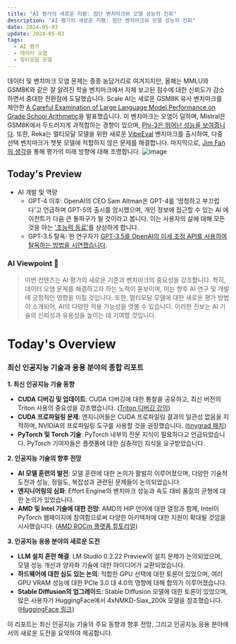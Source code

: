 ```yaml
---
title: "AI 평가의 새로운 지평: 첨단 벤치마크와 모델 성능의 진화"
description: "AI 평가의 새로운 지평: 첨단 벤치마크와 모델 성능의 진화"
date: 2024-05-03
update: 2024-05-03
tags:
  - AI 평가
  - 데이터 오염
  - 멀티모달 모델
---
```

    
    
데이터 및 벤치마크 오염 문제는 종종 농담거리로 여겨지지만, 올해는 MMLU와 GSM8K와 같은 잘 알려진 학술 벤치마크에서 자체 보고된 점수에 대한 신뢰도가 감소하면서 중대한 전환점에 도달했습니다. Scale AI는 새로운 GSM8K 유사 벤치마크를 제안한 [A Careful Examination of Large Language Model Performance on Grade School Arithmetic](https://twitter.com/_akhaliq/status/1785866152700211283?utm_source=ainews&utm_medium=email&utm_campaign=ainews-evals-the-next-generation)을 발표했습니다. 이 벤치마크는 오염이 덜하며, Mistral은 GSM8K에서 두드러지게 과적합하는 경향이 있으며, [Phi-3은 뛰어난 성능을 보여줍니다](https://twitter.com/SebastienBubeck/status/1785888787484291440?utm_source=ainews&utm_medium=email&utm_campaign=ainews-evals-the-next-generation). 또한, Reka는 멀티모달 모델을 위한 새로운 [VibeEval](https://twitter.com/RekaAILabs/status/1785731738326741103?utm_source=ainews&utm_medium=email&utm_campaign=ainews-evals-the-next-generation) 벤치마크를 출시하여, 다중 선택 벤치마크가 챗봇 모델에 적합하지 않은 문제를 해결합니다. 마지막으로, [Jim Fan의 생각](https://twitter.com/DrJimFan/status/1786054643568517261?utm_source=ainews&utm_medium=email&utm_campaign=ainews-evals-the-next-generation)을 통해 평가의 미래 방향에 대해 조명합니다. ![image](https://assets.buttondown.email/images/349c2690-700a-4c54-bdd5-ef9a74d0d97a.png?w=960&fit=max)

## Today's Preview
* AI 개발 및 역량
  - GPT-4 이후: OpenAI의 CEO Sam Altman은 GPT-4를 '멍청하고 부끄럽다'고 언급하며 GPT-5의 출시를 암시했으며, 개인 정보에 접근할 수 있는 AI 에이전트가 다음 큰 돌파구가 될 것이라고 봅니다. 이는 사용자의 삶에 대해 모든 것을 아는 ['초능력 동료'](https://www.technologyreview.com/2024/05/01/1091979/sam-altman-says-helpful-agents-are-poised-to-become-ais-killer-function/?utm_source=ainews&utm_medium=email&utm_campaign=ainews-evals-the-next-generation)를 상상하게 합니다.
  - GPT-3.5 탈옥: 한 연구자가 [GPT-3.5를 OpenAI의 미세 조정 API를 사용하여 탈옥하는 방법을 시연했습니다](https://www.reddit.com/r/OpenAI/comments/1chn1pv/its_actually_very_easy_to_jailbreak_chatgpt_using/?utm_source=ainews&utm_medium=email&utm_campaign=ainews-evals-the-next-generation).

### AI Viewpoint 🤖
> 이번 컨텐츠는 AI 평가의 새로운 기준과 벤치마크의 중요성을 강조합니다. 특히, 데이터 오염 문제를 해결하고자 하는 노력이 돋보이며, 이는 향후 AI 연구 및 개발에 긍정적인 영향을 미칠 것입니다. 또한, 멀티모달 모델에 대한 새로운 평가 방법이 소개되어, AI의 다양한 적용 가능성을 엿볼 수 있습니다. 이러한 진보는 AI 기술의 신뢰성과 유용성을 높이는 데 기여할 것입니다.

# Today's Overview
### 최신 인공지능 기술과 응용 분야의 종합 리포트

**1. 최신 인공지능 기술 동향**
- **CUDA 디버깅 및 업데이트**: CUDA 디버깅에 대한 통찰을 공유하고, 최신 버전의 Triton 사용의 중요성을 강조했습니다. ([Triton 디버깅 강의](https://www.youtube.com/watch?v=DdTsX6DQk24&utm_source=ainews&utm_medium=email&utm_campaign=ainews-evals-the-next-generation))
- **CUDA 프로파일링 문제**: 엔지니어들은 CUDA 프로파일링 결과의 일관성 없음을 지적하며, NVIDIA의 프로파일링 도구를 사용할 것을 권장했습니다. ([tinygrad 패치](https://morgangiraud.medium.com/multi-gpu-tinygrad-patch-4904a75f8e16?utm_source=ainews&utm_medium=email&utm_campaign=ainews-evals-the-next-generation))
- **PyTorch 및 Torch 기술**: PyTorch 내부의 전문 지식이 필요하다고 언급되었습니다. PyTorch 기여자들은 플랫폼에 대한 심층적인 지식을 요구받았습니다.

**2. 인공지능 기술의 향후 전망**
- **AI 모델 훈련의 발전**: 모델 훈련에 대한 논의가 활발히 이루어졌으며, 다양한 기술적 도전과 성능, 정밀도, 복잡성과 관련된 문제들이 논의되었습니다.
- **엔지니어링의 심화**: Effort Engine의 벤치마크 성능과 속도 대비 품질의 균형에 대한 논의가 있었습니다.
- **AMD 및 Intel 기술에 대한 전망**: AMD의 HIP 언어에 대한 열정과 함께, Intel이 PyTorch 웹페이지에 참여함으로써 다양한 아키텍처에 대한 지원이 확대될 것임을 시사했습니다. ([AMD ROCm 플랫폼 튜토리얼](https://www.youtube.com/playlist?list=PLB1fSi1mbw6IKbZSPz9a2r2DbnHWnLbF-&utm_source=ainews&utm_medium=email&utm_campaign=ainews-evals-the-next-generation))

**3. 인공지능 응용 분야의 새로운 도전**
- **LLM 설치 혼란 해결**: LM Studio 0.2.22 Preview의 설치 문제가 논의되었으며, 모델 성능 개선과 양자화 기술에 대한 아이디어가 교환되었습니다.
- **하드웨어에 대한 심도 있는 논의**: 적합한 GPU 선택에 대한 토론이 있었으며, 여러 GPU VRAM 성능에 대한 PCIe 3.0 대 4.0의 영향에 대해 합의가 이루어졌습니다.
- **Stable Diffusion의 업그레이드**: Stable Diffusion 모델에 대한 토론이 있었으며, 많은 사용자가 HuggingFace에서 4xNMKD-Siax_200k 모델을 참조했습니다. ([HuggingFace 링크](https://huggingface.co/gemasai/4x_NMKD-Siax_200k/tree/main?utm_source=ainews&utm_medium=email&utm_campaign=ainews-evals-the-next-generation))

이 리포트는 최신 인공지능 기술의 주요 동향과 향후 전망, 그리고 인공지능 응용 분야에서의 새로운 도전을 요약하여 제공합니다.
    
    